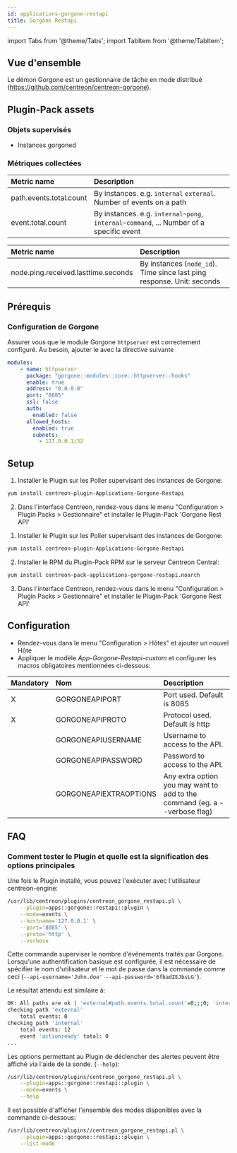 ```yaml
---
id: applications-gorgone-restapi
title: Gorgone Restapi
---
```

import Tabs from '@theme/Tabs';
import TabItem from '@theme/TabItem';


## Vue d'ensemble

Le démon Gorgone est un gestionnaire de tâche en mode distribué (https://github.com/centreon/centreon-gorgone).

## Plugin-Pack assets

### Objets supervisés

* Instances gorgoned

### Métriques collectées

<Tabs groupId="sync">
<TabItem value="Events" label="Events">

| Metric name             | Description                                                                            |
| :---------------------- | :------------------------------------------------------------------------------------- |
| path.events.total.count | By instances. e.g. `internal` `external`. Number of events on a path                   |
| event.total.count       | By instances. e.g. `internal~pong`, `internal~command`, ... Number of a specific event |

</TabItem>
<TabItem value="Nodes" label="Nodes">

| Metric name                         | Description                                                            |
| :---------------------------------- | :----------------------------------------------------------------------|
| node.ping.received.lasttime.seconds | By instances (`node_id`). Time since last ping response. Unit: seconds |

</TabItem>
</Tabs>

## Prérequis

### Configuration de Gorgone

Assurer vous que le module Gorgone `httpserver` est correctement configuré. Au besoin, ajouter le avec la directive suivante

```yaml
modules:
    - name: httpserver
      package: "gorgone::modules::core::httpserver::hooks"
      enable: true
      address: "0.0.0.0"
      port: "8085"
      ssl: false
      auth:
        enabled: false
      allowed_hosts:
        enabled: true
        subnets:
          - 127.0.0.1/32
```

## Setup

<Tabs groupId="sync">
<TabItem value="Online License" label="Online License">

1. Installer le Plugin sur les Poller supervisant des instances de Gorgone:

```bash
yum install centreon-plugin-Applications-Gorgone-Restapi
```

2. Dans l'interface Centreon, rendez-vous dans le menu "Configuration > Plugin Packs > Gestionnaire" et installer le Plugin-Pack 'Gorgone Rest API'

</TabItem>
<TabItem value="Offline License" label="Offline License">

1. Installer le Plugin sur les Poller supervisant des instances de Gorgone:

```bash
yum install centreon-plugin-Applications-Gorgone-Restapi
```

2. Installer le RPM du Plugin-Pack RPM sur le serveur Centreon Central:

```bash
yum install centreon-pack-applications-gorgone-restapi.noarch
```

3. Dans l'interface Centreon, rendez-vous dans le menu "Configuration > Plugin Packs > Gestionnaire" et installer le Plugin-Pack 'Gorgone Rest API'

</TabItem>
</Tabs>

## Configuration

* Rendez-vous dans le menu "Configuration > Hôtes" et ajouter un nouvel Hôte
* Appliquer le modèle *App-Gorgone-Restapi-custom* et configurer les macros obligatoires mentionnées ci-dessous:

| Mandatory   | Nom                    | Description                                                                |
| :---------- | :--------------------- | :------------------------------------------------------------------------- |
| X           | GORGONEAPIPORT         | Port used. Default is 8085                                                 |
| X           | GORGONEAPIPROTO        | Protocol used. Default is http                                             |
|             | GORGONEAPIUSERNAME     | Username to access to the API.                                             |
|             | GORGONEAPIPASSWORD     | Password to access to the API.                                             |
|             | GORGONEAPIEXTRAOPTIONS | Any extra option you may want to add to the command (eg. a --verbose flag) |

## FAQ

### Comment tester le Plugin et quelle est la signification des options principales

Une fois le Plugin installé, vous pouvez l'exécuter avec l'utilisateur centreon-engine:

```bash
/usr/lib/centreon/plugins/centreon_gorgone_restapi.pl \
    --plugin=apps::gorgone::restapi::plugin \
    --mode=events \
    --hostname='127.0.0.1' \
    --port='8085' \
    --proto='http' \
    --verbose
```

Cette commande superviser le nombre d'événements traités par Gorgone. Lorsqu'une authentification basique est configurée, il est nécessaire de spécifier le nom
d'utilisateur et le mot de passe dans la commande comme ceci (`--api-username='John.doe' --api-password='6fbadZEJbsLG'`).

Le résultat attendu est similaire à:

```bash
OK: All paths are ok | 'external#path.events.total.count'=0;;;0; 'internal#path.events.total.count'=12;;;0; 'internal~actionready#event.total.count'=0;;;0; 'internal~bcastlogger#event.total.count'=0;;;0; 'internal~centreonnodesready#event.total.count'=0;;;0; 'internal~command#event.total.count'=0;;;0; 'internal~constatus#event.total.count'=1;;;0; 'internal~dbcleanerready#event.total.count'=0;;;0; 'internal~enginecommand#event.total.count'=0;;;0; 'internal~engineready#event.total.count'=0;;;0; 'internal~httpserverready#event.total.count'=0;;;0; 'internal~information#event.total.count'=1;;;0; 'internal~judgeready#event.total.count'=0;;;0; 'internal~legacycmdready#event.total.count'=0;;;0; 'internal~pipelineready#event.total.count'=0;;;0; 'internal~pong#event.total.count'=6;;;0; 'internal~proxyready#event.total.count'=0;;;0; 'internal~putlog#event.total.count'=0;;;0; 'internal~registernodes#event.total.count'=0;;;0; 'internal~setcoreid#event.total.count'=0;;;0; 'internal~setlogs#event.total.count'=4;;;0; 'internal~unregisternodes#event.total.count'=0;;;0;
checking path 'external'
    total events: 0
checking path 'internal'
    total events: 12
    event 'actionready' total: 0
...
```

Les options permettant au Plugin de déclencher des alertes peuvent être affiché via l'aide de la sonde. (`--help`):

```bash
/usr/lib/centreon/plugins/centreon_gorgone_restapi.pl \
    --plugin=apps::gorgone::restapi::plugin \
    --mode=events \
    --help
```

Il est possible d'afficher l'ensemble des modes disponibles avec la commande ci-dessous:

```bash
/usr/lib/centreon/plugins//centreon_gorgone_restapi.pl \
    --plugin=apps::gorgone::restapi::plugin \
    --list-mode
```
